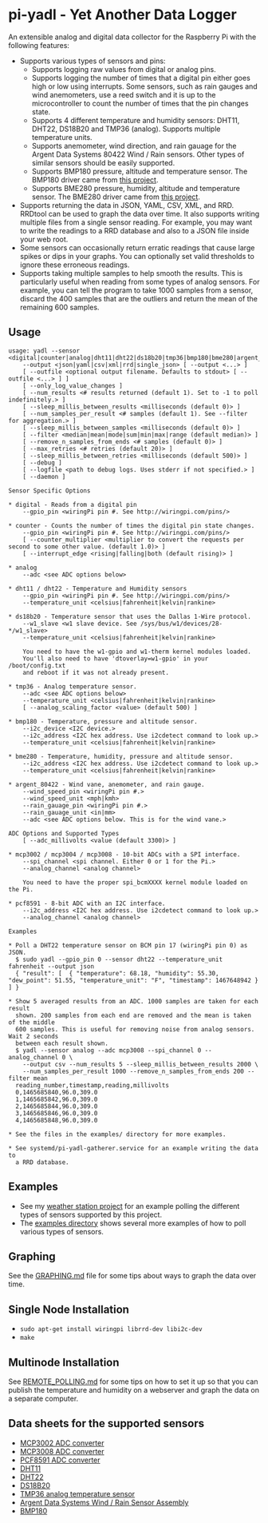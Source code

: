 # pi-yadl - Yet Another Data Logger

An extensible analog and digital data collector for the Raspberry Pi with the
following features:

* Supports various types of sensors and pins:
  * Supports logging raw values from digital or analog pins.
  * Supports logging the number of times that a digital pin either goes high
    or low using interrupts. Some sensors, such as rain gauges and wind
    anemometers, use a reed switch and it is up to the microcontroller to count
    the number of times that the pin changes state.
  * Supports 4 different temperature and humidity sensors: DHT11, DHT22,
    DS18B20 and TMP36 (analog). Supports multiple temperature units.
  * Supports anemometer, wind direction, and rain gauage for the
    Argent Data Systems 80422 Wind / Rain sensors. Other types of similar
    sensors should be easily supported.
  * Supports BMP180 pressure, altitude and temperature sensor. The BMP180
    driver came from [this project](https://github.com/lexruee/bmp180).
  * Supports BME280 pressure, humidity, altitude and temperature sensor. The
    BME280 driver came from
    [this project](https://github.com/andreiva/raspberry-pi-bme280).
* Supports returning the data in JSON, YAML, CSV, XML, and RRD. RRDtool can
  be used to graph the data over time. It also supports writing multiple
  files from a single sensor reading. For example, you may want to write the
  readings to a RRD database and also to a JSON file inside your web root.
* Some sensors can occasionally return erratic readings that cause large spikes
  or dips in your graphs. You can optionally set valid thresholds to ignore
  these erroneous readings.
* Supports taking multiple samples to help smooth the results. This is
  particularly useful when reading from some types of analog sensors. For
  example, you can tell the program to take 1000 samples from a sensor, discard
  the 400 samples that are the outliers and return the mean of the remaining 600
  samples.


## Usage

    usage: yadl --sensor <digital|counter|analog|dht11|dht22|ds18b20|tmp36|bmp180|bme280|argent_80422>
    	--output <json|yaml|csv|xml|rrd|single_json> [ --output <...> ]
    	[ --outfile <optional output filename. Defaults to stdout> [ --outfile <...> ] ]
    	[ --only_log_value_changes ]
    	[ --num_results <# results returned (default 1). Set to -1 to poll indefinitely.> ]
    	[ --sleep_millis_between_results <milliseconds (default 0)> ]
    	[ --num_samples_per_result <# samples (default 1). See --filter for aggregation.> ]
    	[ --sleep_millis_between_samples <milliseconds (default 0)> ]
    	[ --filter <median|mean|mode|sum|min|max|range (default median)> ]
    	[ --remove_n_samples_from_ends <# samples (default 0)> ]
    	[ --max_retries <# retries (default 20)> ]
    	[ --sleep_millis_between_retries <milliseconds (default 500)> ]
    	[ --debug ]
    	[ --logfile <path to debug logs. Uses stderr if not specified.> ]
    	[ --daemon ]
    
    Sensor Specific Options
    
    * digital - Reads from a digital pin
    	--gpio_pin <wiringPi pin #. See http://wiringpi.com/pins/>
    
    * counter - Counts the number of times the digital pin state changes.
    	--gpio_pin <wiringPi pin #. See http://wiringpi.com/pins/>
    	[ --counter_multiplier <multiplier to convert the requests per second to some other value. (default 1.0)> ]
    	[ --interrupt_edge <rising|falling|both (default rising)> ]
    
    * analog
    	--adc <see ADC options below>
    
    * dht11 / dht22 - Temperature and Humidity sensors
    	--gpio_pin <wiringPi pin #. See http://wiringpi.com/pins/>
    	--temperature_unit <celsius|fahrenheit|kelvin|rankine>
    
    * ds18b20 - Temperature sensor that uses the Dallas 1-Wire protocol.
    	--w1_slave <w1 slave device. See /sys/bus/w1/devices/28-*/w1_slave>
    	--temperature_unit <celsius|fahrenheit|kelvin|rankine>
    
    	You need to have the w1-gpio and w1-therm kernel modules loaded.
    	You'll also need to have 'dtoverlay=w1-gpio' in your /boot/config.txt
    	and reboot if it was not already present.
    
    * tmp36 - Analog temperature sensor.
    	--adc <see ADC options below>
    	--temperature_unit <celsius|fahrenheit|kelvin|rankine>
    	[ --analog_scaling_factor <value> (default 500) ]
    
    * bmp180 - Temperature, pressure and altitude sensor.
    	--i2c_device <I2C device.>
    	--i2c_address <I2C hex address. Use i2cdetect command to look up.>
    	--temperature_unit <celsius|fahrenheit|kelvin|rankine>
    
    * bme280 - Temperature, humidity, pressure and altitude sensor.
    	--i2c_address <I2C hex address. Use i2cdetect command to look up.>
    	--temperature_unit <celsius|fahrenheit|kelvin|rankine>
    
    * argent_80422 - Wind vane, anemometer, and rain gauge.
    	--wind_speed_pin <wiringPi pin #.>
    	--wind_speed_unit <mph|kmh>
    	--rain_gauage_pin <wiringPi pin #.>
    	--rain_gauage_unit <in|mm>
    	--adc <see ADC options below. This is for the wind vane.>
    
    ADC Options and Supported Types
    	[ --adc_millivolts <value (default 3300)> ]
    
    * mcp3002 / mcp3004 / mcp3008 - 10-bit ADCs with a SPI interface.
    	--spi_channel <spi channel. Either 0 or 1 for the Pi.>
    	--analog_channel <analog channel>
    
    	You need to have the proper spi_bcmXXXX kernel module loaded on the Pi.
    
    * pcf8591 - 8-bit ADC with an I2C interface.
    	--i2c_address <I2C hex address. Use i2cdetect command to look up.>
    	--analog_channel <analog channel>
    
    Examples
    
    * Poll a DHT22 temperature sensor on BCM pin 17 (wiringPi pin 0) as JSON.
      $ sudo yadl --gpio_pin 0 --sensor dht22 --temperature_unit fahrenheit --output json
      { "result": [  { "temperature": 68.18, "humidity": 55.30, "dew_point": 51.55, "temperature_unit": "F", "timestamp": 1467648942 } ] }
    
    * Show 5 averaged results from an ADC. 1000 samples are taken for each result
      shown. 200 samples from each end are removed and the mean is taken of the middle
      600 samples. This is useful for removing noise from analog sensors. Wait 2 seconds
      between each result shown.
      $ yadl --sensor analog --adc mcp3008 --spi_channel 0 --analog_channel 0 \
    	--output csv --num_results 5 --sleep_millis_between_results 2000 \
    	--num_samples_per_result 1000 --remove_n_samples_from_ends 200 --filter mean
      reading_number,timestamp,reading,millivolts
      0,1465685840,96.0,309.0
      1,1465685842,96.0,309.0
      2,1465685844,96.0,309.0
      3,1465685846,96.0,309.0
      4,1465685848,96.0,309.0
    
    * See the files in the examples/ directory for more examples.
    
    * See systemd/pi-yadl-gatherer.service for an example writing the data to
      a RRD database.


## Examples

* See my [weather station project](https://github.com/masneyb/weather-station/) for
  an example polling the different types of sensors supported by this project.
* The [examples directory](examples/) shows several more examples of how to poll
  various types of sensors.


## Graphing

See the [GRAPHING.md](GRAPHING.md) file for some tips about ways to graph the data
over time.


## Single Node Installation

* `sudo apt-get install wiringpi librrd-dev libi2c-dev`
* `make`


## Multinode Installation

See [REMOTE_POLLING.md](REMOTE_POLLING.md) for some tips on how to set it up
so that you can publish the temperature and humidity on a webserver and graph the
data on a separate computer.


## Data sheets for the supported sensors

* [MCP3002 ADC converter](http://ww1.microchip.com/downloads/en/DeviceDoc/21294C.pdf)
* [MCP3008 ADC converter](https://www.adafruit.com/datasheets/MCP3008.pdf)
* [PCF8591 ADC converter](http://www.nxp.com/documents/data_sheet/PCF8591.pdf)
* [DHT11](http://www.micropik.com/PDF/dht11.pdf)
* [DHT22](https://www.sparkfun.com/datasheets/Sensors/Temperature/DHT22.pdf)
* [DS18B20](http://cdn.sparkfun.com/datasheets/Sensors/Temp/DS18B20.pdf)
* [TMP36 analog temperature sensor](http://cdn.sparkfun.com/datasheets/Sensors/Temp/TMP35_36_37.pdf)
* [Argent Data Systems Wind / Rain Sensor Assembly](http://www.sparkfun.com/datasheets/Sensors/Weather/Weather%20Sensor%20Assembly..pdf)
* [BMP180](http://cdn.sparkfun.com/datasheets/Sensors/Pressure/BMP180.pdf)

